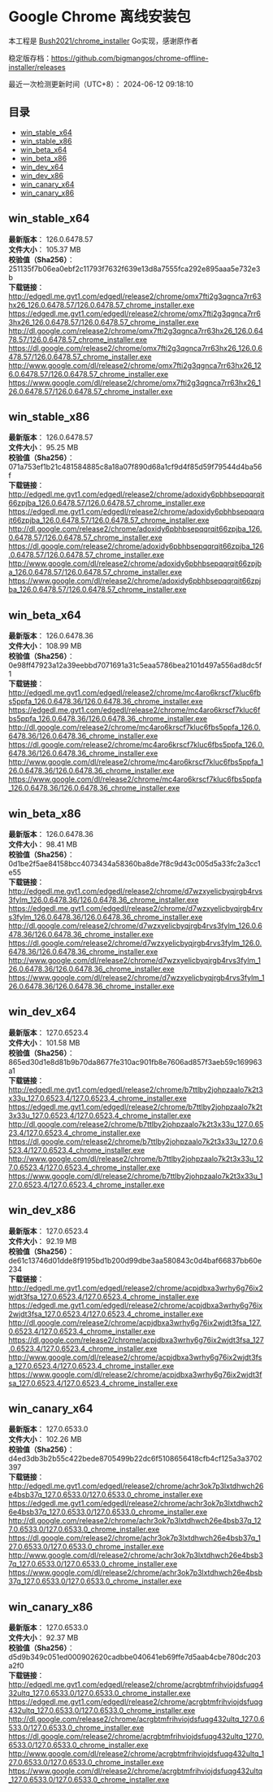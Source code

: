 # Google Chrome 离线安装包
本工程是 [Bush2021/chrome_installer](https://github.com/Bush2021/chrome_installer) Go实现，感谢原作者

稳定版存档：<https://github.com/bigmangos/chrome-offline-installer/releases>

最近一次检测更新时间（UTC+8）：
2024-06-12 09:18:10

## 目录
* [win_stable_x64](https://github.com/bigmangos/chrome-offline-installer?tab=readme-ov-file#win_stable_x64)
* [win_stable_x86](https://github.com/bigmangos/chrome-offline-installer?tab=readme-ov-file#win_stable_x86)
* [win_beta_x64](https://github.com/bigmangos/chrome-offline-installer?tab=readme-ov-file#win_beta_x64)
* [win_beta_x86](https://github.com/bigmangos/chrome-offline-installer?tab=readme-ov-file#win_beta_x86)
* [win_dev_x64](https://github.com/bigmangos/chrome-offline-installer?tab=readme-ov-file#win_dev_x64)
* [win_dev_x86](https://github.com/bigmangos/chrome-offline-installer?tab=readme-ov-file#win_dev_x86)
* [win_canary_x64](https://github.com/bigmangos/chrome-offline-installer?tab=readme-ov-file#win_canary_x64)
* [win_canary_x86](https://github.com/bigmangos/chrome-offline-installer?tab=readme-ov-file#win_canary_x86)

## win_stable_x64
**最新版本**： 126.0.6478.57  
**文件大小**： 105.37 MB  
**校验值（Sha256）**： 251135f7b06ea0ebf2c11793f7632f639e13d8a7555fca292e895aaa5e732e3b  
**下载链接**：
http://edgedl.me.gvt1.com/edgedl/release2/chrome/omx7fti2g3qgnca7rr63hx26_126.0.6478.57/126.0.6478.57_chrome_installer.exe
https://edgedl.me.gvt1.com/edgedl/release2/chrome/omx7fti2g3qgnca7rr63hx26_126.0.6478.57/126.0.6478.57_chrome_installer.exe
http://dl.google.com/release2/chrome/omx7fti2g3qgnca7rr63hx26_126.0.6478.57/126.0.6478.57_chrome_installer.exe
https://dl.google.com/release2/chrome/omx7fti2g3qgnca7rr63hx26_126.0.6478.57/126.0.6478.57_chrome_installer.exe
http://www.google.com/dl/release2/chrome/omx7fti2g3qgnca7rr63hx26_126.0.6478.57/126.0.6478.57_chrome_installer.exe
https://www.google.com/dl/release2/chrome/omx7fti2g3qgnca7rr63hx26_126.0.6478.57/126.0.6478.57_chrome_installer.exe
## win_stable_x86
**最新版本**： 126.0.6478.57  
**文件大小**： 95.25 MB  
**校验值（Sha256）**： 071a753ef1b21c481584885c8a18a07f890d68a1cf9d4f85d59f79544d4ba56f  
**下载链接**：
http://edgedl.me.gvt1.com/edgedl/release2/chrome/adoxidy6pbhbsepqqrqit66zpjba_126.0.6478.57/126.0.6478.57_chrome_installer.exe
https://edgedl.me.gvt1.com/edgedl/release2/chrome/adoxidy6pbhbsepqqrqit66zpjba_126.0.6478.57/126.0.6478.57_chrome_installer.exe
http://dl.google.com/release2/chrome/adoxidy6pbhbsepqqrqit66zpjba_126.0.6478.57/126.0.6478.57_chrome_installer.exe
https://dl.google.com/release2/chrome/adoxidy6pbhbsepqqrqit66zpjba_126.0.6478.57/126.0.6478.57_chrome_installer.exe
http://www.google.com/dl/release2/chrome/adoxidy6pbhbsepqqrqit66zpjba_126.0.6478.57/126.0.6478.57_chrome_installer.exe
https://www.google.com/dl/release2/chrome/adoxidy6pbhbsepqqrqit66zpjba_126.0.6478.57/126.0.6478.57_chrome_installer.exe
## win_beta_x64
**最新版本**： 126.0.6478.36  
**文件大小**： 108.99 MB  
**校验值（Sha256）**： 0e98ff47923a12a39eebbd7071691a31c5eaa5786bea2101d497a556ad8dc5f1  
**下载链接**：
http://edgedl.me.gvt1.com/edgedl/release2/chrome/mc4aro6krscf7kluc6fbs5ppfa_126.0.6478.36/126.0.6478.36_chrome_installer.exe
https://edgedl.me.gvt1.com/edgedl/release2/chrome/mc4aro6krscf7kluc6fbs5ppfa_126.0.6478.36/126.0.6478.36_chrome_installer.exe
http://dl.google.com/release2/chrome/mc4aro6krscf7kluc6fbs5ppfa_126.0.6478.36/126.0.6478.36_chrome_installer.exe
https://dl.google.com/release2/chrome/mc4aro6krscf7kluc6fbs5ppfa_126.0.6478.36/126.0.6478.36_chrome_installer.exe
http://www.google.com/dl/release2/chrome/mc4aro6krscf7kluc6fbs5ppfa_126.0.6478.36/126.0.6478.36_chrome_installer.exe
https://www.google.com/dl/release2/chrome/mc4aro6krscf7kluc6fbs5ppfa_126.0.6478.36/126.0.6478.36_chrome_installer.exe
## win_beta_x86
**最新版本**： 126.0.6478.36  
**文件大小**： 98.41 MB  
**校验值（Sha256）**： 0d1be2f5ae84158bcc4073434a58360ba8de7f8c9d43c005d5a33fc2a3cc1e55  
**下载链接**：
http://edgedl.me.gvt1.com/edgedl/release2/chrome/d7wzxyelicbyqjrgb4rvs3fylm_126.0.6478.36/126.0.6478.36_chrome_installer.exe
https://edgedl.me.gvt1.com/edgedl/release2/chrome/d7wzxyelicbyqjrgb4rvs3fylm_126.0.6478.36/126.0.6478.36_chrome_installer.exe
http://dl.google.com/release2/chrome/d7wzxyelicbyqjrgb4rvs3fylm_126.0.6478.36/126.0.6478.36_chrome_installer.exe
https://dl.google.com/release2/chrome/d7wzxyelicbyqjrgb4rvs3fylm_126.0.6478.36/126.0.6478.36_chrome_installer.exe
http://www.google.com/dl/release2/chrome/d7wzxyelicbyqjrgb4rvs3fylm_126.0.6478.36/126.0.6478.36_chrome_installer.exe
https://www.google.com/dl/release2/chrome/d7wzxyelicbyqjrgb4rvs3fylm_126.0.6478.36/126.0.6478.36_chrome_installer.exe
## win_dev_x64
**最新版本**： 127.0.6523.4  
**文件大小**： 101.58 MB  
**校验值（Sha256）**： 865ed30d1e8d81b9b70da8677fe310ac901fb8e7606ad857f3aeb59c169963a1  
**下载链接**：
http://edgedl.me.gvt1.com/edgedl/release2/chrome/b7ttlby2johpzaalo7k2t3x33u_127.0.6523.4/127.0.6523.4_chrome_installer.exe
https://edgedl.me.gvt1.com/edgedl/release2/chrome/b7ttlby2johpzaalo7k2t3x33u_127.0.6523.4/127.0.6523.4_chrome_installer.exe
http://dl.google.com/release2/chrome/b7ttlby2johpzaalo7k2t3x33u_127.0.6523.4/127.0.6523.4_chrome_installer.exe
https://dl.google.com/release2/chrome/b7ttlby2johpzaalo7k2t3x33u_127.0.6523.4/127.0.6523.4_chrome_installer.exe
http://www.google.com/dl/release2/chrome/b7ttlby2johpzaalo7k2t3x33u_127.0.6523.4/127.0.6523.4_chrome_installer.exe
https://www.google.com/dl/release2/chrome/b7ttlby2johpzaalo7k2t3x33u_127.0.6523.4/127.0.6523.4_chrome_installer.exe
## win_dev_x86
**最新版本**： 127.0.6523.4  
**文件大小**： 92.19 MB  
**校验值（Sha256）**： de61c13746d01dde8f9195bd1b200d99dbe3aa580843c0d4baf66837bb60e234  
**下载链接**：
http://edgedl.me.gvt1.com/edgedl/release2/chrome/acpjdbxa3wrhy6g76ix2wjdt3fsa_127.0.6523.4/127.0.6523.4_chrome_installer.exe
https://edgedl.me.gvt1.com/edgedl/release2/chrome/acpjdbxa3wrhy6g76ix2wjdt3fsa_127.0.6523.4/127.0.6523.4_chrome_installer.exe
http://dl.google.com/release2/chrome/acpjdbxa3wrhy6g76ix2wjdt3fsa_127.0.6523.4/127.0.6523.4_chrome_installer.exe
https://dl.google.com/release2/chrome/acpjdbxa3wrhy6g76ix2wjdt3fsa_127.0.6523.4/127.0.6523.4_chrome_installer.exe
http://www.google.com/dl/release2/chrome/acpjdbxa3wrhy6g76ix2wjdt3fsa_127.0.6523.4/127.0.6523.4_chrome_installer.exe
https://www.google.com/dl/release2/chrome/acpjdbxa3wrhy6g76ix2wjdt3fsa_127.0.6523.4/127.0.6523.4_chrome_installer.exe
## win_canary_x64
**最新版本**： 127.0.6533.0  
**文件大小**： 102.26 MB  
**校验值（Sha256）**： d4ed3db3b2b55c422bede8705499b22dc6f5108656418cfb4cf125a3a3702397  
**下载链接**：
http://edgedl.me.gvt1.com/edgedl/release2/chrome/achr3ok7p3lxtdhwch26e4bsb37q_127.0.6533.0/127.0.6533.0_chrome_installer.exe
https://edgedl.me.gvt1.com/edgedl/release2/chrome/achr3ok7p3lxtdhwch26e4bsb37q_127.0.6533.0/127.0.6533.0_chrome_installer.exe
http://dl.google.com/release2/chrome/achr3ok7p3lxtdhwch26e4bsb37q_127.0.6533.0/127.0.6533.0_chrome_installer.exe
https://dl.google.com/release2/chrome/achr3ok7p3lxtdhwch26e4bsb37q_127.0.6533.0/127.0.6533.0_chrome_installer.exe
http://www.google.com/dl/release2/chrome/achr3ok7p3lxtdhwch26e4bsb37q_127.0.6533.0/127.0.6533.0_chrome_installer.exe
https://www.google.com/dl/release2/chrome/achr3ok7p3lxtdhwch26e4bsb37q_127.0.6533.0/127.0.6533.0_chrome_installer.exe
## win_canary_x86
**最新版本**： 127.0.6533.0  
**文件大小**： 92.37 MB  
**校验值（Sha256）**： d5d9b349c051ed000902620cadbbe040641eb69ffe7d5aab4cbe780dc203a2f0  
**下载链接**：
http://edgedl.me.gvt1.com/edgedl/release2/chrome/acrgbtmfrihviojdsfuqg432ultq_127.0.6533.0/127.0.6533.0_chrome_installer.exe
https://edgedl.me.gvt1.com/edgedl/release2/chrome/acrgbtmfrihviojdsfuqg432ultq_127.0.6533.0/127.0.6533.0_chrome_installer.exe
http://dl.google.com/release2/chrome/acrgbtmfrihviojdsfuqg432ultq_127.0.6533.0/127.0.6533.0_chrome_installer.exe
https://dl.google.com/release2/chrome/acrgbtmfrihviojdsfuqg432ultq_127.0.6533.0/127.0.6533.0_chrome_installer.exe
http://www.google.com/dl/release2/chrome/acrgbtmfrihviojdsfuqg432ultq_127.0.6533.0/127.0.6533.0_chrome_installer.exe
https://www.google.com/dl/release2/chrome/acrgbtmfrihviojdsfuqg432ultq_127.0.6533.0/127.0.6533.0_chrome_installer.exe
